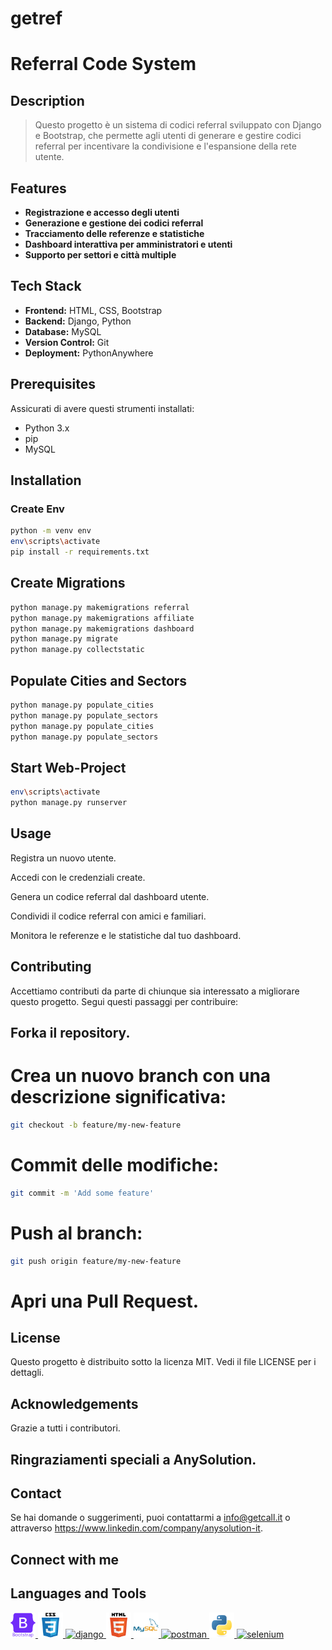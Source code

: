 # getref
 # Referral Code System

## Description
> Questo progetto è un sistema di codici referral sviluppato con Django e Bootstrap, che permette agli utenti di generare e gestire codici referral per incentivare la condivisione e l'espansione della rete utente.

## Features
- **Registrazione e accesso degli utenti**
- **Generazione e gestione dei codici referral**
- **Tracciamento delle referenze e statistiche**
- **Dashboard interattiva per amministratori e utenti**
- **Supporto per settori e città multiple**

## Tech Stack
- **Frontend:** HTML, CSS, Bootstrap
- **Backend:** Django, Python
- **Database:** MySQL
- **Version Control:** Git
- **Deployment:** PythonAnywhere

## Prerequisites
Assicurati di avere questi strumenti installati:
- Python 3.x
- pip
- MySQL

## Installation
### Create Env
```bash
python -m venv env
env\scripts\activate
pip install -r requirements.txt
```
## Create Migrations
```bash
python manage.py makemigrations referral
python manage.py makemigrations affiliate
python manage.py makemigrations dashboard
python manage.py migrate
python manage.py collectstatic
```
## Populate Cities and Sectors
```bash
python manage.py populate_cities
python manage.py populate_sectors
python manage.py populate_cities
python manage.py populate_sectors
```
## Start Web-Project
```bash
env\scripts\activate
python manage.py runserver
```
## Usage
Registra un nuovo utente.

Accedi con le credenziali create.

Genera un codice referral dal dashboard utente.

Condividi il codice referral con amici e familiari.

Monitora le referenze e le statistiche dal tuo dashboard.

## Contributing
Accettiamo contributi da parte di chiunque sia interessato a migliorare questo progetto. Segui questi passaggi per contribuire:

## Forka il repository.

# Crea un nuovo branch con una descrizione significativa:

```bash
git checkout -b feature/my-new-feature
```

# Commit delle modifiche: 

```bash
git commit -m 'Add some feature'
```

# Push al branch:
```bash
git push origin feature/my-new-feature
```
# Apri una Pull Request.

## License
Questo progetto è distribuito sotto la licenza MIT. Vedi il file LICENSE per i dettagli.

## Acknowledgements
Grazie a tutti i contributori.

## Ringraziamenti speciali a AnySolution.

## Contact
Se hai domande o suggerimenti, puoi contattarmi a info@getcall.it o attraverso https://www.linkedin.com/company/anysolution-it.

## Connect with me
<p align="left"> </p>

## Languages and Tools
<p align="left"><a href="https://getbootstrap.com" target="_blank" rel="noreferrer"> <img src="https://raw.githubusercontent.com/devicons/devicon/master/icons/bootstrap/bootstrap-plain-wordmark.svg" alt="bootstrap" width="40" height="40"/> </a> <a href="https://www.w3schools.com/css/" target="_blank" rel="noreferrer"> <img src="https://raw.githubusercontent.com/devicons/devicon/master/icons/css3/css3-original-wordmark.svg" alt="css3" width="40" height="40"/> </a> <a href="https://www.djangoproject.com/" target="_blank" rel="noreferrer"> <img src="https://cdn.worldvectorlogo.com/logos/django.svg" alt="django" width="40" height="40"/> </a> <a href="https://www.w3.org/html/" target="_blank" rel="noreferrer"> <img src="https://raw.githubusercontent.com/devicons/devicon/master/icons/html5/html5-original-wordmark.svg" alt="html5" width="40" height="40"/> </a> <a href="https://www.mysql.com/" target="_blank" rel="noreferrer"> <img src="https://raw.githubusercontent.com/devicons/devicon/master/icons/mysql/mysql-original-wordmark.svg" alt="mysql" width="40" height="40"/> </a> <a href="https://postman.com" target="_blank" rel="noreferrer"> <img src="https://www.vectorlogo.zone/logos/getpostman/getpostman-icon.svg" alt="postman" width="40" height="40"/> </a> <a href="https://www.python.org" target="_blank" rel="noreferrer"> <img src="https://raw.githubusercontent.com/devicons/devicon/master/icons/python/python-original.svg" alt="python" width="40" height="40"/> </a> <a href="https://www.selenium.dev" target="_blank" rel="noreferrer"> <img src="https://raw.githubusercontent.com/detain/svg-logos/780f25886640cef088af994181646db2f6b1a3f8/svg/selenium-logo.svg" alt="selenium" width="40" height="40"/> </a> </p>